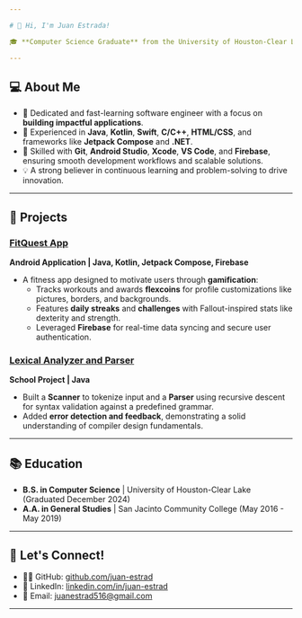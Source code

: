```yaml
---

# 👋 Hi, I'm Juan Estrada!  

🎓 **Computer Science Graduate** from the University of Houston-Clear Lake (Class of 2024). I'm passionate about software development and have hands-on experience with various programming languages, frameworks, and tools through academic projects and personal learning.  

---
```


## 💻 About Me  

- 🌟 Dedicated and fast-learning software engineer with a focus on **building impactful applications**.  
- 🚀 Experienced in **Java**, **Kotlin**, **Swift**, **C/C++**, **HTML/CSS**, and frameworks like **Jetpack Compose** and **.NET**.  
- 🔧 Skilled with **Git**, **Android Studio**, **Xcode**, **VS Code**, and **Firebase**, ensuring smooth development workflows and scalable solutions.  
- 💡 A strong believer in continuous learning and problem-solving to drive innovation.  

---

## 🌟 Projects  

### [FitQuest App](#)  
**Android Application | Java, Kotlin, Jetpack Compose, Firebase**  
- A fitness app designed to motivate users through **gamification**:  
  - Tracks workouts and awards **flexcoins** for profile customizations like pictures, borders, and backgrounds.  
  - Features **daily streaks** and **challenges** with Fallout-inspired stats like dexterity and strength.  
  - Leveraged **Firebase** for real-time data syncing and secure user authentication.  

### [Lexical Analyzer and Parser](#)  
**School Project | Java**  
- Built a **Scanner** to tokenize input and a **Parser** using recursive descent for syntax validation against a predefined grammar.  
- Added **error detection and feedback**, demonstrating a solid understanding of compiler design fundamentals.  

---

## 📚 Education  

- **B.S. in Computer Science** | University of Houston-Clear Lake (Graduated December 2024)  
- **A.A. in General Studies** | San Jacinto Community College (May 2016 - May 2019)  

---

## 🔗 Let's Connect!  

- 🧑‍💻 GitHub: [github.com/juan-estrad](https://github.com/juan-estrad)  
- 💼 LinkedIn: [linkedin.com/in/juan-estrad](https://www.linkedin.com/in/juan-estrad)  
- 📧 Email: juanestrad516@gmail.com  

---
